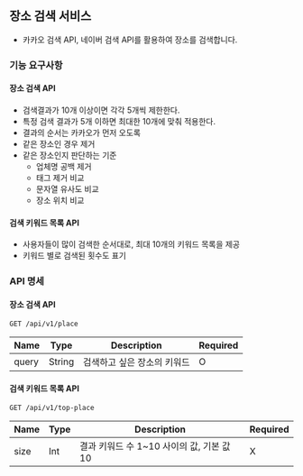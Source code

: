 ## 장소 검색 서비스

- 카카오 검색 API, 네이버 검색 API를 활용하여 장소를 검색합니다.

### 기능 요구사항

#### 장소 검색 API

- 검색결과가 10개 이상이면 각각 5개씩 제한한다.
- 특정 검색 결과가 5개 이하면 최대한 10개에 맞춰 적용한다.
- 결과의 순서는 카카오가 먼저 오도록
- 같은 장소인 경우 제거
- 같은 장소인지 판단하는 기준
    - 업체명 공백 제거
    - 태그 제거 비교
    - 문자열 유사도 비교
    - 장소 위치 비교

#### 검색 키워드 목록 API

- 사용자들이 많이 검색한 순서대로, 최대 10개의 키워드 목록을 제공
- 키워드 별로 검색된 횟수도 표기

### API 명세

#### 장소 검색 API

```
GET /api/v1/place
```

| Name    |Type| Description     |Required|
|---------|---|-----------------|---|
| query |String| 검색하고 싶은 장소의 키워드 |O|

#### 검색 키워드 목록 API

```
GET /api/v1/top-place
```

| Name | Type | Description                  | Required |
|------|------|------------------------------|----------|
| size | Int  | 결과 키워드 수 1~10 사이의 값, 기본 값 10 | X        |